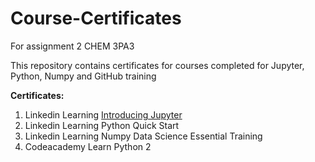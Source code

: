 # Course-Certificates
For assignment 2 CHEM 3PA3

This repository contains certificates for courses completed for Jupyter, Python, Numpy and GitHub training

**Certificates:**
1. Linkedin Learning [Introducing Jupyter](https://github.com/gillec1/Course-Certificates/blob/main/Introducing%20Jupyter.ipynb)
2. Linkedin Learning Python Quick Start
3. Linkedin Learning Numpy Data Science Essential Training
4. Codeacademy Learn Python 2
